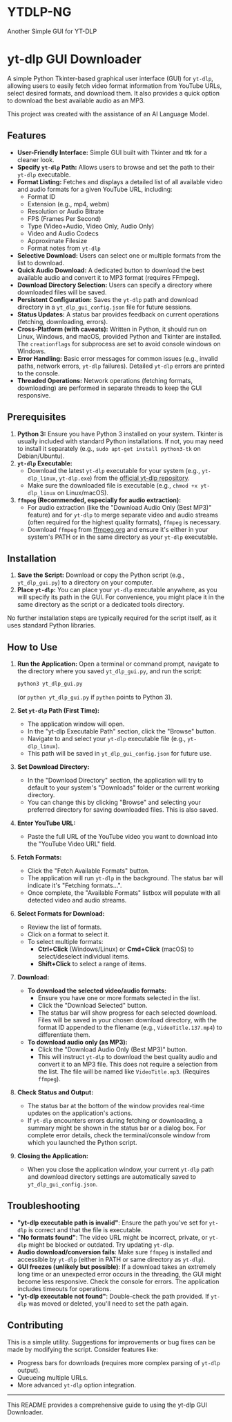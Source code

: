 # YTDLP-NG
Another Simple GUI for YT-DLP

# yt-dlp GUI Downloader

A simple Python Tkinter-based graphical user interface (GUI) for `yt-dlp`, allowing users to easily fetch video format information from YouTube URLs, select desired formats, and download them. It also provides a quick option to download the best available audio as an MP3.

This project was created with the assistance of an AI Language Model.

## Features

* **User-Friendly Interface:** Simple GUI built with Tkinter and ttk for a cleaner look.
* **Specify `yt-dlp` Path:** Allows users to browse and set the path to their `yt-dlp` executable.
* **Format Listing:** Fetches and displays a detailed list of all available video and audio formats for a given YouTube URL, including:
    * Format ID
    * Extension (e.g., mp4, webm)
    * Resolution or Audio Bitrate
    * FPS (Frames Per Second)
    * Type (Video+Audio, Video Only, Audio Only)
    * Video and Audio Codecs
    * Approximate Filesize
    * Format notes from `yt-dlp`
* **Selective Download:** Users can select one or multiple formats from the list to download.
* **Quick Audio Download:** A dedicated button to download the best available audio and convert it to MP3 format (requires FFmpeg).
* **Download Directory Selection:** Users can specify a directory where downloaded files will be saved.
* **Persistent Configuration:** Saves the `yt-dlp` path and download directory in a `yt_dlp_gui_config.json` file for future sessions.
* **Status Updates:** A status bar provides feedback on current operations (fetching, downloading, errors).
* **Cross-Platform (with caveats):** Written in Python, it should run on Linux, Windows, and macOS, provided Python and Tkinter are installed. The `creationflags` for subprocess are set to avoid console windows on Windows.
* **Error Handling:** Basic error messages for common issues (e.g., invalid paths, network errors, `yt-dlp` failures). Detailed `yt-dlp` errors are printed to the console.
* **Threaded Operations:** Network operations (fetching formats, downloading) are performed in separate threads to keep the GUI responsive.

## Prerequisites

1.  **Python 3:** Ensure you have Python 3 installed on your system. Tkinter is usually included with standard Python installations. If not, you may need to install it separately (e.g., `sudo apt-get install python3-tk` on Debian/Ubuntu).
2.  **`yt-dlp` Executable:**
    * Download the latest `yt-dlp` executable for your system (e.g., `yt-dlp_linux`, `yt-dlp.exe`) from the [official yt-dlp repository](https://github.com/yt-dlp/yt-dlp#installation).
    * Make sure the downloaded file is executable (e.g., `chmod +x yt-dlp_linux` on Linux/macOS).
3.  **`ffmpeg` (Recommended, especially for audio extraction):**
    * For audio extraction (like the "Download Audio Only (Best MP3)" feature) and for `yt-dlp` to merge separate video and audio streams (often required for the highest quality formats), `ffmpeg` is necessary.
    * Download `ffmpeg` from [ffmpeg.org](https://ffmpeg.org/download.html) and ensure it's either in your system's PATH or in the same directory as your `yt-dlp` executable.

## Installation

1.  **Save the Script:** Download or copy the Python script (e.g., `yt_dlp_gui.py`) to a directory on your computer.
2.  **Place `yt-dlp`:** You can place your `yt-dlp` executable anywhere, as you will specify its path in the GUI. For convenience, you might place it in the same directory as the script or a dedicated tools directory.

No further installation steps are typically required for the script itself, as it uses standard Python libraries.

## How to Use

1.  **Run the Application:**
    Open a terminal or command prompt, navigate to the directory where you saved `yt_dlp_gui.py`, and run the script:
    ```bash
    python3 yt_dlp_gui.py
    ```
    (or `python yt_dlp_gui.py` if `python` points to Python 3).

2.  **Set `yt-dlp` Path (First Time):**
    * The application window will open.
    * In the "yt-dlp Executable Path" section, click the "Browse" button.
    * Navigate to and select your `yt-dlp` executable file (e.g., `yt-dlp_linux`).
    * This path will be saved in `yt_dlp_gui_config.json` for future use.

3.  **Set Download Directory:**
    * In the "Download Directory" section, the application will try to default to your system's "Downloads" folder or the current working directory.
    * You can change this by clicking "Browse" and selecting your preferred directory for saving downloaded files. This is also saved.

4.  **Enter YouTube URL:**
    * Paste the full URL of the YouTube video you want to download into the "YouTube Video URL" field.

5.  **Fetch Formats:**
    * Click the "Fetch Available Formats" button.
    * The application will run `yt-dlp` in the background. The status bar will indicate it's "Fetching formats...".
    * Once complete, the "Available Formats" listbox will populate with all detected video and audio streams.

6.  **Select Formats for Download:**
    * Review the list of formats.
    * Click on a format to select it.
    * To select multiple formats:
        * **Ctrl+Click** (Windows/Linux) or **Cmd+Click** (macOS) to select/deselect individual items.
        * **Shift+Click** to select a range of items.

7.  **Download:**
    * **To download the selected video/audio formats:**
        * Ensure you have one or more formats selected in the list.
        * Click the "Download Selected" button.
        * The status bar will show progress for each selected download. Files will be saved in your chosen download directory, with the format ID appended to the filename (e.g., `VideoTitle.137.mp4`) to differentiate them.
    * **To download audio only (as MP3):**
        * Click the "Download Audio Only (Best MP3)" button.
        * This will instruct `yt-dlp` to download the best quality audio and convert it to an MP3 file. This does not require a selection from the list. The file will be named like `VideoTitle.mp3`. (Requires `ffmpeg`).

8.  **Check Status and Output:**
    * The status bar at the bottom of the window provides real-time updates on the application's actions.
    * If `yt-dlp` encounters errors during fetching or downloading, a summary might be shown in the status bar or a dialog box. For complete error details, check the terminal/console window from which you launched the Python script.

9.  **Closing the Application:**
    * When you close the application window, your current `yt-dlp` path and download directory settings are automatically saved to `yt_dlp_gui_config.json`.

## Troubleshooting

* **"yt-dlp executable path is invalid"**: Ensure the path you've set for `yt-dlp` is correct and that the file is executable.
* **"No formats found"**: The video URL might be incorrect, private, or `yt-dlp` might be blocked or outdated. Try updating `yt-dlp`.
* **Audio download/conversion fails**: Make sure `ffmpeg` is installed and accessible by `yt-dlp` (either in PATH or same directory as `yt-dlp`).
* **GUI freezes (unlikely but possible)**: If a download takes an extremely long time or an unexpected error occurs in the threading, the GUI might become less responsive. Check the console for errors. The application includes timeouts for operations.
* **"yt-dlp executable not found"**: Double-check the path provided. If `yt-dlp` was moved or deleted, you'll need to set the path again.

## Contributing

This is a simple utility. Suggestions for improvements or bug fixes can be made by modifying the script. Consider features like:
* Progress bars for downloads (requires more complex parsing of `yt-dlp` output).
* Queueing multiple URLs.
* More advanced `yt-dlp` option integration.

---

This README provides a comprehensive guide to using the yt-dlp GUI Downloader.

